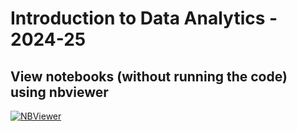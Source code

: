 
# Introduction to Data Analytics - 2024-25

## View notebooks (without running the code) using nbviewer
[![NBViewer](https://raw.githubusercontent.com/jupyter/design/master/logos/Badges/nbviewer_badge.svg)](https://nbviewer.org/github/nlihin/EDA-course/tree/master/)

